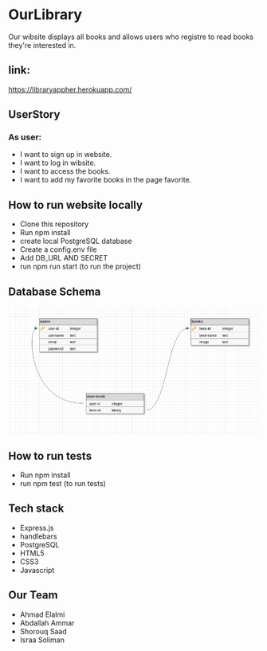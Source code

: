 # OurLibrary
Our wibsite displays all books and allows users who registre to read books they're interested in.

## link:
https://libraryappher.herokuapp.com/

## UserStory
### As user:
* I want to sign up in website.
* I want to log in wibsite.
* I want to access the books.
* I want to add my favorite books in the page favorite.

## How to run website locally
* Clone this repository
* Run npm install
* create local PostgreSQL database
* Create a config.env file
* Add DB_URL AND SECRET
* run npm run start (to run the project)

## Database Schema 
![scemaa](scemaa.png)

## How to run tests
* Run npm install
* run npm test (to run tests)

## Tech stack
* Express.js
* handlebars
* PostgreSQL
* HTML5
* CSS3
* Javascript

## Our Team
* Ahmad Elalmi
* Abdallah Ammar
* Shorouq Saad
* Israa Soliman

